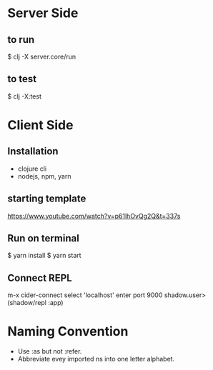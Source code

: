 # Server Side
## to run
$ clj -X server.core/run
## to test
$ clj -X:test
# Client Side
## Installation
* clojure cli
* nodejs, npm, yarn
## starting template
https://www.youtube.com/watch?v=p61lhOvQg2Q&t=337s
## Run on terminal
$ yarn install
$ yarn start
## Connect REPL
m-x cider-connect
select 'localhost'
enter port 9000
shadow.user> (shadow/repl :app)
# Naming Convention
* Use :as but not :refer.
* Abbreviate evey imported ns into one letter alphabet.
